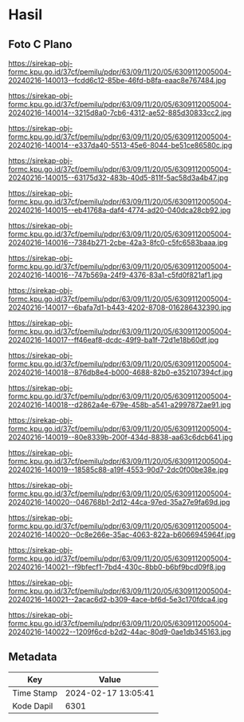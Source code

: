 # Hasil

## Foto C Plano

https://sirekap-obj-formc.kpu.go.id/37cf/pemilu/pdpr/63/09/11/20/05/6309112005004-20240216-140013--fcdd6c12-85be-46fd-b8fa-eaac8e767484.jpg

https://sirekap-obj-formc.kpu.go.id/37cf/pemilu/pdpr/63/09/11/20/05/6309112005004-20240216-140014--3215d8a0-7cb6-4312-ae52-885d30833cc2.jpg

https://sirekap-obj-formc.kpu.go.id/37cf/pemilu/pdpr/63/09/11/20/05/6309112005004-20240216-140014--e337da40-5513-45e6-8044-be51ce86580c.jpg

https://sirekap-obj-formc.kpu.go.id/37cf/pemilu/pdpr/63/09/11/20/05/6309112005004-20240216-140015--63175d32-483b-40d5-811f-5ac58d3a4b47.jpg

https://sirekap-obj-formc.kpu.go.id/37cf/pemilu/pdpr/63/09/11/20/05/6309112005004-20240216-140015--eb41768a-daf4-4774-ad20-040dca28cb92.jpg

https://sirekap-obj-formc.kpu.go.id/37cf/pemilu/pdpr/63/09/11/20/05/6309112005004-20240216-140016--7384b271-2cbe-42a3-8fc0-c5fc6583baaa.jpg

https://sirekap-obj-formc.kpu.go.id/37cf/pemilu/pdpr/63/09/11/20/05/6309112005004-20240216-140016--747b569a-24f9-4376-83a1-c5fd0f821af1.jpg

https://sirekap-obj-formc.kpu.go.id/37cf/pemilu/pdpr/63/09/11/20/05/6309112005004-20240216-140017--6bafa7d1-b443-4202-8708-016286432390.jpg

https://sirekap-obj-formc.kpu.go.id/37cf/pemilu/pdpr/63/09/11/20/05/6309112005004-20240216-140017--ff46eaf8-dcdc-49f9-ba1f-72d1e18b60df.jpg

https://sirekap-obj-formc.kpu.go.id/37cf/pemilu/pdpr/63/09/11/20/05/6309112005004-20240216-140018--876db8e4-b000-4688-82b0-e352107394cf.jpg

https://sirekap-obj-formc.kpu.go.id/37cf/pemilu/pdpr/63/09/11/20/05/6309112005004-20240216-140018--d2862a4e-679e-458b-a541-a2997872ae91.jpg

https://sirekap-obj-formc.kpu.go.id/37cf/pemilu/pdpr/63/09/11/20/05/6309112005004-20240216-140019--80e8339b-200f-434d-8838-aa63c6dcb641.jpg

https://sirekap-obj-formc.kpu.go.id/37cf/pemilu/pdpr/63/09/11/20/05/6309112005004-20240216-140019--18585c88-a19f-4553-90d7-2dc0f00be38e.jpg

https://sirekap-obj-formc.kpu.go.id/37cf/pemilu/pdpr/63/09/11/20/05/6309112005004-20240216-140020--046768b1-2d12-44ca-97ed-35a27e9fa69d.jpg

https://sirekap-obj-formc.kpu.go.id/37cf/pemilu/pdpr/63/09/11/20/05/6309112005004-20240216-140020--0c8e266e-35ac-4063-822a-b6066945964f.jpg

https://sirekap-obj-formc.kpu.go.id/37cf/pemilu/pdpr/63/09/11/20/05/6309112005004-20240216-140021--f9bfecf1-7bd4-430c-8bb0-b6bf9bcd09f8.jpg

https://sirekap-obj-formc.kpu.go.id/37cf/pemilu/pdpr/63/09/11/20/05/6309112005004-20240216-140021--2acac6d2-b309-4ace-bf6d-5e3c170fdca4.jpg

https://sirekap-obj-formc.kpu.go.id/37cf/pemilu/pdpr/63/09/11/20/05/6309112005004-20240216-140022--1209f6cd-b2d2-44ac-80d9-0ae1db345163.jpg


## Metadata

| Key        | Value               |
| ---------- | ------------------- |
| Time Stamp | 2024-02-17 13:05:41 |
| Kode Dapil | 6301                |



